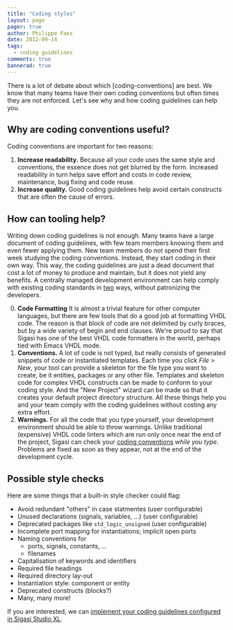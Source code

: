 ```yaml
---
title: "Coding styles"
layout: page 
pager: true
author: Philippe Faes
date: 2012-09-14
tags: 
  - coding guidelines
comments: true
bannerad: true
---
```



There is a lot of debate about which [coding-conventions] are best. We know that many teams have their own coding conventions but often times they are not enforced. Let's see why and how coding guidelines can help you.

## Why are coding conventions useful?

Coding conventions are important for two reasons:

1. **Increase readability.** Because all your code uses the same style and conventions, the essence does not get blurred by the form. Increased readability in turn helps save effort and costs in code review, maintenance, bug fixing and code reuse.
2. **Increase quality.** Good coding guidelines help avoid certain constructs that are often the cause of errors.

## How can tooling help?

Writing down coding guidelines is not enough. Many teams have a large document of coding guidelines, with few team members knowing them and even fewer applying them. New team members do not spend their first week studying the coding conventions. Instead, they start coding in their own way. This way, the coding guidelines are just a dead document that cost a lot of money to produce and maintain, but it does not yield any benefits.
A centrally managed development environment can help comply with existing coding standards in [two](http://en.wikipedia.org/wiki/Off-by-one_error) ways, without patronizing the developers.

0. **Code Formatting** It is almost a trivial feature for other computer languages, but there are few tools that do a good job at formatting VHDL code. The reason is that block of code are not delimited by curly braces, but by a wide variety of begin and end clauses. We're proud to say that Sigasi has one of the best VHDL code formatters in the world, perhaps tied with Emacs VHDL mode.
1. **Conventions.** A lot of code is not typed, but really consists of generated snippets of code or instantiated templates. Each time you click *File > New*, your tool can provide a skeleton for the file type you want to create, be it entities, packages or any other file. Templates and skeleton code for complex VHDL constructs can be made to conform to your coding style. And the "New Project" wizard can be made so that it creates your default project directory structure. All these things help you and your team comply with the coding guidelines without costing any extra effort.
2. **Warnings.** For all the code that you type yourself, your development environment should be able to throw warnings. Unlike traditional (expensive) VHDL code linters which are run only once near the end of the project, Sigasi can check your [coding conventions](https://www.sigasi.com/vhdl-lint) *while you type*. Problems are fixed as soon as they appear, not at the end of the development cycle.


## Possible style checks

Here are some things that a built-in style checker could flag:

* Avoid redundant "others" in case statmentes (user configurable)
* Unused declarations (signals, variables, ...) (user configurable)
* Deprecated packages like `std_logic_unsigned` (user configurable)
* Incomplete port mapping for instantiations; implicit open ports
* Naming conventions for 
	* ports, signals, constants, ...
	* filenames
* Capitalisation of keywords and identifiers
* Required file headings
* Required directory lay-out
* Instantiation style: component or entity
* Deprecated constructs (blocks?)
* Many, many more!

If you are interested, we can [implement your coding guidelines configured in Sigasi Studio XL](https://www.sigasi.com/custom-linting).
